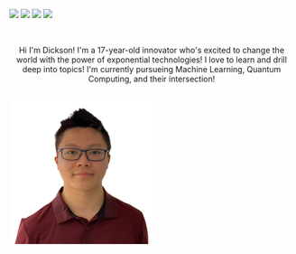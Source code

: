 [<img src="https://img.shields.io/badge/linkedin-%230077B5.svg?&style=for-the-badge&logo=linkedin&logoColor=white" />](https://www.linkedin.com/in/real-dickson-wu/) [<img src="https://img.shields.io/badge/twitter-%230077B5.svg?&style=for-the-badge&logo=twitter&logoColor=white&color=00acee" />](https://twitter.com/DicksonWu3) [<img src="https://img.shields.io/badge/portfolio-330F63?style=for-the-badge&logo=bitbucket&logoColor=white" />](https://tks.life/profile/dickson.wu#about) [<img src="https://img.shields.io/badge/medium-%2312100E.svg?&style=for-the-badge&logo=medium&logoColor=white" />](https://dickson-wu.medium.com/)

<br>

<p align="center">
Hi I'm Dickson! I'm a 17-year-old innovator who's excited to change the world with the power of exponential technologies! I love to learn and drill deep into topics! I'm currently pursueing Machine Learning, Quantum Computing, and their intersection!
  
</p>


<br>

<a href="https://dicksonwu654.github.io/" target="_blank" align="center">
  <img src="meone.png" alt="Dickson Wu" width="50%"/>
</a>

